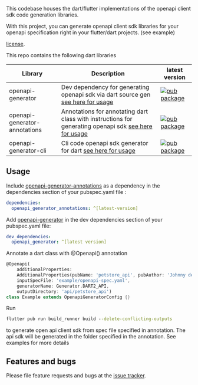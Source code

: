 This codebase houses the dart/flutter implementations of the openapi client sdk code generation libraries.

With this project, you can generate openapi client sdk libraries for your openapi specification right in your flutter/dart projects. (see example)

[license](https://github.com/gibahjoe/openapi-generator-dart/blob/master/openapi-generator-annotations/LICENSE).


This repo contains the following dart libraries

| Library       | Description | latest version |
|---------------|-------------|---------------|
| openapi-generator |Dev dependency for generating openapi sdk via dart source gen [see here for usage](https://pub.dev/packages/openapi_generator)| [![pub package](https://img.shields.io/pub/v/openapi_generator.svg)](https://pub.dev/packages/openapi_generator)|
| openapi-generator-annotations|Annotations for annotating dart class with instructions for generating openapi sdk [see here for usage](https://pub.dev/packages/openapi_generator_annotations)|[![pub package](https://img.shields.io/pub/v/openapi_generator_annotations.svg)](https://pub.dev/packages/openapi_generator)|
| openapi-generator-cli |Cli code openapi sdk generator for dart [see here for usage](https://pub.dev/packages/openapi_generator_cli)|[![pub package](https://img.shields.io/pub/v/openapi_generator_cli.svg)](https://pub.dev/packages/openapi_generator_cli)|




## Usage

Include [openapi-generator-annotations](https://pub.dev/packages/openapi_generator_annotations) as a dependency in the dependencies section of your pubspec.yaml file :

```yaml
dependencies:
  openapi_generator_annotations: ^[latest-version]
```


Add [openapi-generator](https://pub.dev/packages/openapi_generator) in the dev dependencies section of your pubspec.yaml file:

```yaml
dev_dependencies:
  openapi_generator: ^[latest version]
```


Annotate a dart class with @Openapi() annotation

```dart
@Openapi(
    additionalProperties:
    AdditionalProperties(pubName: 'petstore_api', pubAuthor: 'Johnny dep'),
    inputSpecFile: 'example/openapi-spec.yaml',
    generatorName: Generator.DART2_API,
    outputDirectory: 'api/petstore_api')
class Example extends OpenapiGeneratorConfig {}
```

Run 
```cmd
flutter pub run build_runner build --delete-conflicting-outputs
```
to generate open api client sdk from spec file specified in annotation. 
The api sdk will be generated in the folder specified in the annotation. See examples for more details

## Features and bugs

Please file feature requests and bugs at the [issue tracker][tracker].

[tracker]: https://github.com/gibahjoe/openapi-generator-dart/issues
